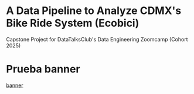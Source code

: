 # A Data Pipeline to Analyze CDMX's Bike Ride System (Ecobici)


Capstone Project for DataTalksClub's Data Engineering Zoomcamp (Cohort 2025)


# Prueba banner
[banner](images/giphy.gif)